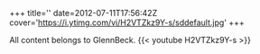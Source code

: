 +++
title=''
date=2012-07-11T17:56:42Z
cover='https://i.ytimg.com/vi/H2VTZkz9Y-s/sddefault.jpg'
+++

All content belongs to GlennBeck.
{{< youtube H2VTZkz9Y-s >}}
